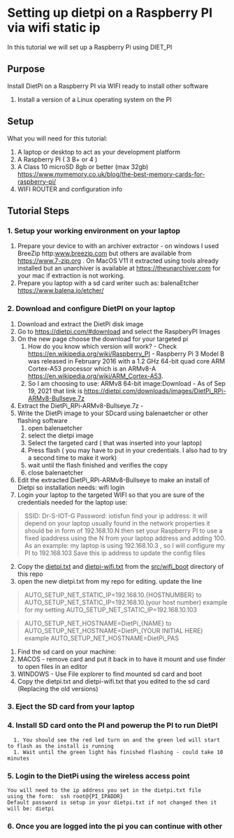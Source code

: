 # Setting up dietpi on a Raspberry PI via wifi  static ip #
In this tutorial we will set up a Raspberry Pi using DIET_PI

## Purpose ##
Install DietPi on a Raspberry PI via WIFI ready to install other software

1. Install a version of a Linux operating system on the PI

## Setup ##
What you will need for this tutorial:
1. A laptop or desktop to act as your development platform
1. A Raspberry PI ( 3 B+ or 4 )
1. A Class 10 microSD 8gb or better (max 32gb) https://www.mymemory.co.uk/blog/the-best-memory-cards-for-raspberry-pi/
1. WIFI ROUTER and configuration info

## Tutorial Steps ##
### 1. Setup your working environment on your laptop ###
1. Prepare your device to with an archiver extractor - on windows I used BreeZip http:www.breezip.com but others are available from https://www.7-zip.org . On MacOS V11 it extracted using tools already installed but an unarchiver is available at  https://theunarchiver.com for your mac if extraction is not working.
2. Prepare you laptop with a sd card writer such as: balenaEtcher https://www.balena.io/etcher/

### 2. Download and configure  DietPI on your laptop

1. Download and extract the DietPi disk image
1. Go to https://dietpi.com/#download and select the RaspberyPI Images
1. On the new page choose the download for your targeted pi
    1. How do you know which version will work? - Check https://en.wikipedia.org/wiki/Raspberry_PI -  Raspberry Pi 3 Model B was released in February 2016 with a 1.2 GHz 64-bit quad core ARM Cortex-A53 processor which is an  ARMv8-A https://en.wikipedia.org/wiki/ARM_Cortex-A53.
    2. So I am choosing to use:
      ARMv8 64-bit image:Download - As of Sep 19, 2021 that link is  https://dietpi.com/downloads/images/DietPi_RPi-ARMv8-Bullseye.7z
1. Extract the DietPi_RPi-ARMv8-Bullseye.7z -
1. Write the DietPi image to your SDcard using balenaetcher or other flashing software
      1. open balenaetcher
      2. select the dietpi image
      3. Select the targeted card ( that was inserted into your laptop)
      4. Press flash ( you may have to put in your credentials. I also had to  try a second time to make it work)
      5. wait until the flash finished and verifies the copy
      6. close balenaetcher
1. Edit the extracted DietPi_RPi-ARMv8-Bullseye to make an install of Dietpi so installation needs: wifi login
1.  Login your laptop to the targeted WIFI so that you are sure of the credentials needed for the laptop use:
>  SSID: Dr-S-IOT-G
>  Password: iotisfun
find your ip address: it will depend on your laptop usually found in the network properties it should be in form of 192.168.10.N
then set your Raspberry PI to use a fixed ipaddress using the N from your laptop address and adding 100.
As an example: my laptop is using 192.168.10.3 , so I will configure my PI to 192.168.103
	   Save this ip address to update the config files
2. Copy the [dietpi.txt](./src/wifi_boot/dietpi.txt) and [dietpi-wifi.txt](./src/wifi_boot/dietpi-wifi.txt) from the [src/wifi_boot](./src/wifi_boot) directory of this repo
3. open the new dietpi.txt from my repo for editing.  update the line

> AUTO_SETUP_NET_STATIC_IP=192.168.10.{HOSTNUMBER}
to
> AUTO_SETUP_NET_STATIC_IP=192.168.10.(your host number)
example for my setting
> AUTO_SETUP_NET_STATIC_IP=192.168.10.103

> AUTO_SETUP_NET_HOSTNAME=DietPi_{NAME}
to
>AUTO_SETUP_NET_HOSTNAME=DietPi_(YOUR INITIAL HERE)
example
>AUTO_SETUP_NET_HOSTNAME=DietPi_PAS

1. Find the sd card on your machine:
1. MACOS - remove card and put it back in to have it mount and use finder to open files in an editor
2. WINDOWS - Use File explorer to find mounted sd card and boot
2. Copy the dietpi.txt and dietpi-wifi.txt that you edited to the sd card (Replacing the old versions)  
       	    
### 3. Eject the SD card from your laptop

### 4. Install SD card onto the PI and powerup the PI to run DietPI
      1. You should see the red led turn on and the green led will start to flash as the install is running
      1. Wait until the green light has finished flashing - could take 10 minutes


### 5. Login to the DietPi using the wireless access point
    You will need to the ip address you set in the dietpi.txt file
    using the form:  ssh root@{PI_IPADDR}
    Default password is setup in your dietpi.txt if not changed then it will be: dietpi

### 6. Once you are logged into the pi you can continue with other

